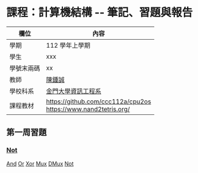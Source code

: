 # 課程：計算機結構 -- 筆記、習題與報告

欄位 | 內容
-----|--------
學期 | 112 學年上學期
學生 |  xxx
學號末兩碼 | xx
教師 | [陳鍾誠](https://www.nqu.edu.tw/educsie/index.php?act=blog&code=list&ids=4)
學校科系 | [金門大學資訊工程系](https://www.nqu.edu.tw/educsie/index.php)
課程教材 | https://github.com/ccc112a/cpu2os <BR/> https://www.nand2tetris.org/

## 第一周習題
### [Not](https://github.com/ygvmp1105/_co/blob/master/01/Not.hdl)
[And](https://github.com/ygvmp1105/_co/blob/master/01/And.hdl)
[Or](https://github.com/ygvmp1105/_co/blob/master/01/Or.hdl)
[Xor](https://github.com/ygvmp1105/_co/blob/master/01/Xor.hdl)
[Mux](https://github.com/ygvmp1105/_co/blob/master/01/Mux.hdl)
[DMux](https://github.com/ygvmp1105/_co/blob/master/01/DMux.hdl)
[Not](https://github.com/ygvmp1105/_co/blob/master/01/Not.hdl)
